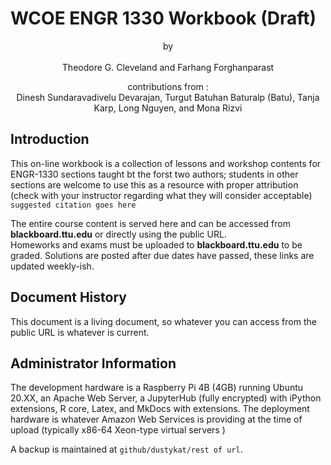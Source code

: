 # WCOE ENGR 1330 Workbook (Draft)

<p style="text-align:center">by <br><br>Theodore G. Cleveland and Farhang Forghanparast<br></p>

<p style="text-align:center">contributions from :<br> Dinesh Sundaravadivelu Devarajan, Turgut Batuhan Baturalp (Batu), Tanja Karp, Long Nguyen, and  Mona Rizvi </p>


## Introduction
 
This on-line workbook is a collection of lessons and workshop contents for ENGR-1330 sections taught bt the forst two authors; students in other sections are welcome to use this as a resource with proper attribution (check with your instructor regarding what they will consider acceptable) `suggested citation goes here`

The entire course content is served here and can be accessed from **blackboard.ttu.edu** or directly using the public URL.  
Homeworks and exams must be uploaded to **blackboard.ttu.edu** to be graded.   Solutions are posted after due dates have passed, these links are updated weekly-ish.

## Document History
This document is a living document, so whatever you can access from the public URL is whatever is current.

## Administrator Information
The development hardware is a Raspberry Pi 4B (4GB) running Ubuntu 20.XX, an Apache Web Server, a JupyterHub (fully encrypted) with iPython extensions, R core, Latex, and MkDocs with extensions.  The deployment hardware is whatever Amazon Web Services is providing at the time of upload (typically x86-64 Xeon-type virtual servers )

A backup is maintained at `github/dustykat/rest of url`.
 


